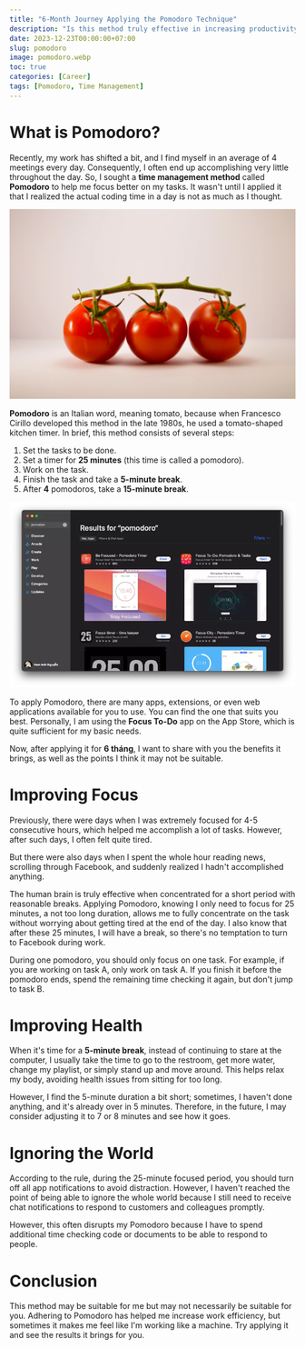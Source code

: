 ```yaml
---
title: "6-Month Journey Applying the Pomodoro Technique"
description: "Is this method truly effective in increasing productivity, as rumored? Join me in this article to explore my journey of applying it at work."
date: 2023-12-23T00:00:00+07:00
slug: pomodoro
image: pomodoro.webp
toc: true
categories: [Career]
tags: [Pomodoro, Time Management]
---
```


# What is Pomodoro?

Recently, my work has shifted a bit, and I find myself in an average of 4 meetings every day. Consequently, I often end up accomplishing very little throughout the day. So, I sought a **time management method** called **Pomodoro** to help me focus better on my tasks. It wasn't until I applied it that I realized the actual coding time in a day is not as much as I thought.

![Pomodoro](pomodoro.webp)

**Pomodoro** is an Italian word, meaning tomato, because when Francesco Cirillo developed this method in the late 1980s, he used a tomato-shaped kitchen timer. In brief, this method consists of several steps:

1. Set the tasks to be done.
2. Set a timer for **25 minutes** (this time is called a pomodoro).
3. Work on the task.
4. Finish the task and take a **5-minute break**.
5. After **4** pomodoros, take a **15-minute break**.

![Result](result.webp)

To apply Pomodoro, there are many apps, extensions, or even web applications available for you to use. You can find the one that suits you best. Personally, I am using the **Focus To-Do** app on the App Store, which is quite sufficient for my basic needs.

Now, after applying it for **6 tháng**, I want to share with you the benefits it brings, as well as the points I think it may not be suitable.

# Improving Focus

Previously, there were days when I was extremely focused for 4-5 consecutive hours, which helped me accomplish a lot of tasks. However, after such days, I often felt quite tired.

But there were also days when I spent the whole hour reading news, scrolling through Facebook, and suddenly realized I hadn't accomplished anything.

The human brain is truly effective when concentrated for a short period with reasonable breaks. Applying Pomodoro, knowing I only need to focus for 25 minutes, a not too long duration, allows me to fully concentrate on the task without worrying about getting tired at the end of the day. I also know that after these 25 minutes, I will have a break, so there's no temptation to turn to Facebook during work.

During one pomodoro, you should only focus on one task. For example, if you are working on task A, only work on task A. If you finish it before the pomodoro ends, spend the remaining time checking it again, but don't jump to task B.

# Improving Health

When it's time for a **5-minute break**, instead of continuing to stare at the computer, I usually take the time to go to the restroom, get more water, change my playlist, or simply stand up and move around. This helps relax my body, avoiding health issues from sitting for too long.

However, I find the 5-minute duration a bit short; sometimes, I haven't done anything, and it's already over in 5 minutes. Therefore, in the future, I may consider adjusting it to 7 or 8 minutes and see how it goes.

# Ignoring the World

According to the rule, during the 25-minute focused period, you should turn off all app notifications to avoid distraction. However, I haven't reached the point of being able to ignore the whole world because I still need to receive chat notifications to respond to customers and colleagues promptly.

However, this often disrupts my Pomodoro because I have to spend additional time checking code or documents to be able to respond to people.

# Conclusion

This method may be suitable for me but may not necessarily be suitable for you. Adhering to Pomodoro has helped me increase work efficiency, but sometimes it makes me feel like I'm working like a machine. Try applying it and see the results it brings for you.
